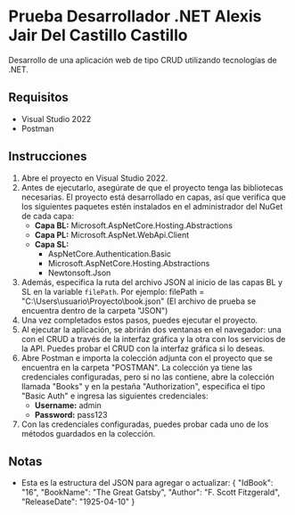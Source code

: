 # Prueba Desarrollador .NET Alexis Jair Del Castillo Castillo

Desarrollo de una aplicación web de tipo CRUD utilizando tecnologías de .NET.

## Requisitos

- Visual Studio 2022
- Postman

## Instrucciones

1. Abre el proyecto en Visual Studio 2022.
2. Antes de ejecutarlo, asegúrate de que el proyecto tenga las bibliotecas necesarias. El proyecto está desarrollado en capas, así que verifica que los siguientes paquetes estén instalados en el administrador del NuGet de cada capa:
    - **Capa BL:** Microsoft.AspNetCore.Hosting.Abstractions
    - **Capa PL:** Microsoft.AspNet.WebApi.Client
    - **Capa SL:** 
        - AspNetCore.Authentication.Basic
        - Microsoft.AspNetCore.Hosting.Abstractions
        - Newtonsoft.Json
3. Además, especifica la ruta del archivo JSON al inicio de las capas BL y SL en la variable `filePath`. Por ejemplo:
    filePath = "C:\\Users\\usuario\\Proyecto\\book.json"
   (El archivo de prueba se encuentra dentro de la carpeta "JSON")
5. Una vez completados estos pasos, puedes ejecutar el proyecto.
6. Al ejecutar la aplicación, se abrirán dos ventanas en el navegador: una con el CRUD a través de la interfaz gráfica y la otra con los servicios de la API. Puedes probar el CRUD con la interfaz gráfica si lo deseas.
7. Abre Postman e importa la colección adjunta con el proyecto que se encuentra en la carpeta "POSTMAN". La colección ya tiene las credenciales configuradas, pero si no las contiene, abre la colección llamada "Books" y en la pestaña "Authorization", especifica el tipo "Basic Auth" e ingresa las siguientes credenciales:
    - **Username:** admin
    - **Password:** pass123
8. Con las credenciales configuradas, puedes probar cada uno de los métodos guardados en la colección.

## Notas

- Esta es la estructura del JSON para agregar o actualizar:
  {
    "IdBook": "16",
    "BookName": "The Great Gatsby",
    "Author": "F. Scott Fitzgerald",
    "ReleaseDate": "1925-04-10"
  }

